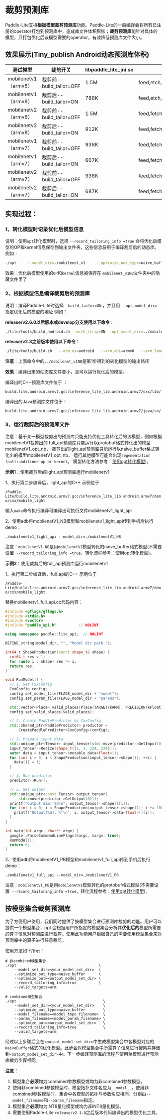 
# 裁剪预测库

Paddle-Lite支持**根据模型裁剪预测库**功能。Paddle-Lite的一般编译会将所有已注册的operator打包到预测库中，造成库文件体积膨胀；**裁剪预测库**能针对具体的模型，只打包优化后该模型需要的operator，有效降低预测库文件大小。

## 效果展示(Tiny_publish Android动态预测库体积)

| 测试模型 | 裁剪开关  | **libpaddle_lite_jni.so** |转化后模型中的OP|
| ------------------ | ---------------------------- | -------- |------------------|
| mobilenetv1（armv8） | 裁剪前--build_tailor=OFF | 1.5M                | feed,etch,conv2d,depthwise_conv2d,fc,fpool2d,softmax     |
| mobilenetv1（armv8） | 裁剪后--build_tailor=ON  |  788K              |feed,etch,conv2d,depthwise_conv2d,fc,fpool2d,softmax|
| mobilenetv2（armv8） | 裁剪前--build_tailor=OFF  | 1.5M                | feed,fetch,conv2d,depthwise_conv2d,elementwise_add,fc,pool2d,relu6,softmax |
| mobilenetv2（armv8） | 裁剪后--build_tailor=ON  |  912K          |feed,fetch,conv2d,depthwise_conv2d,elementwise_add,fc,pool2d,relu6,softmax|
| mobilenetv1（armv7） | 裁剪前--build_tailor=OFF    | 938K     |feed,fetch,concat,conv2d,dropout,fc,pool2d,softmax|
| mobilenetv1（armv7） | 裁剪后--build_tailor=ON  | 607K   |feed,fetch,concat,conv2d,dropout,fc,pool2d,softmax|
| mobilenetv2（armv7） | 裁剪前--build_tailor=OFF     | 938K | feed,fetch,conv2d,depthwise_conv2d,elementwise_add,fc,pool2d,relu6,softmax |
| mobilenetv2（armv7） | 裁剪后--build_tailor=ON  |687K          |feed,fetch,conv2d,depthwise_conv2d,elementwise_add,fc,pool2d,relu6,softmax|




## 实现过程：


### 1、转化模型时记录优化后模型信息

说明：使用`opt`转化模型时，选择 `--record_tailoring_info =true`  会将优化后模型的OP和kernel信息保存到输出文件夹，这些信息将用于编译裁剪后的动态库。
例如：

```bash
./opt     --model_dir=./mobilenet_v1     --optimize_out_type=naive_buffer     --optimize_out=mobilenet_v1NB     --record_tailoring_info =true     --valid_targets=arm
```
效果：优化后模型使用的`OP`和`kernel`信息被保存在 `mobilenet_v1NB`文件夹中的隐藏文件里了

### 2、根据模型信息编译裁剪后的预测库

说明：编译Paddle-Lite时选择`--build_tailor=ON` ，并且用   `–-opt_model_dir=`   指定优化后的模型的地址
例如：

**release/v2.6.0以后版本或develop分支使用以下命令**：

```bash
./lite/tools/build_android.sh --with_strip=ON --opt_model_dir=../mobilenet_v1NB
```

**release/v2.3之前版本使用以下命令**：

```bash
./lite/tools/build.sh   --arm_os=android   --arm_abi=armv8   --arm_lang=gcc   --android_stl=c++_static   --build_extra=ON --build_tailor=ON --opt_model_dir=../mobilenet_v1NB tiny_publish
```
**注意**：上面命令中的`../mobilenet_v1NB`是第1步得到的转化模型的输出路径

**效果**：编译出来的动态库文件变小，且可以运行优化后的模型。

编译出的C++预测库文件位于  ：

`build.lite.android.armv7.gcc/inference_lite_lib.android.armv7/cxx/lib/`

编译出的Java预测库文件位于：

`build.lite.android.armv7.gcc/inference_lite_lib.android.armv7/java/so/`

### 3、运行裁剪后的预测库文件

注意：基于某一模型裁剪出的预测库只能支持优化工具转化后的该模型，例如根据mobilenetV1裁剪出的 full_api预测库只能运行以protobuf格式转化出的模型mobilenetV1_opt_nb， 裁剪出的light_api预测库只能运行以naive_buffer格式转化出的模型mobilenetV1_opt_nb， 运行其他模型可能会出现`segementation fault:undifined op or kernel`。  模型转化方法参考：[使用opt转化模型](../user_guides/model_optimize_tool))。



**示例1**：使用裁剪后的light_api预测库运行mobilenetv1

1、执行第二步编译后，light_api的C++ 示例位于

`/Paddle-Lite/build.lite.android.armv7.gcc/inference_lite_lib.android.armv7/demo/cxx/mobile_light`

输入`make`命令执行编译可编译出可执行文件mobilenetv1_light_api

2、使用adb将mobilenetV1_NB模型和mobilenetv1_light_api传到手机后执行demo：

`./mobilenetv1_light_api --model_dir=./mobilenetV1_NB`

注意：`mobilenetV1_NB`是用`mobilenetV1`模型转化的naive_buffer格式模型(不需要设置` --record_tailoring_info =true`，转化流程参考：[使用opt转化模型](../user_guides/model_optimize_tool))。



**示例2**：使用裁剪后的full_api预测库运行mobilenetv1

1、执行第二步编译后，full_api的C++ 示例位于

`/Paddle-Lite/build.lite.android.armv7.gcc/inference_lite_lib.android.armv7/demo/cxx/mobile_light`

替换mobilenetv1_full_api.cc代码内容：

```C++
#include <gflags/gflags.h>
#include <stdio.h>
#include <vector>
#include "paddle_api.h"          // NOLINT

using namespace paddle::lite_api;  // NOLINT

DEFINE_string(model_dir, "", "Model dir path.");

int64_t ShapeProduction(const shape_t& shape) {
  int64_t res = 1;
  for (auto i : shape) res *= i;
  return res;
}

void RunModel() {
  // 1. Set CxxConfig
  CxxConfig config;
  config.set_model_file(FLAGS_model_dir + "model");
  config.set_param_file(FLAGS_model_dir + "params");

  std::vector<Place> valid_places{Place{TARGET(kARM), PRECISION(kFloat)}};
  config.set_valid_places(valid_places);

  // 2. Create PaddlePredictor by CxxConfig
  std::shared_ptr<PaddlePredictor> predictor =
      CreatePaddlePredictor<CxxConfig>(config);

  // 3. Prepare input data
  std::unique_ptr<Tensor> input_tensor(std::move(predictor->GetInput(0)));
  input_tensor->Resize(shape_t({1, 3, 224, 224}));
  auto* data = input_tensor->mutable_data<float>();
  for (int i = 0; i < ShapeProduction(input_tensor->shape()); ++i) {
    data[i] = 1;
  }

  // 4. Run predictor
  predictor->Run();

  // 5. Get output
  std::unique_ptr<const Tensor> output_tensor(
      std::move(predictor->GetOutput(0)));
  printf("Output dim: %d\n", output_tensor->shape()[1]);
  for (int i = 0; i < ShapeProduction(output_tensor->shape()); i += 100) {
    printf("Output[%d]: %f\n", i, output_tensor->data<float>()[i]);
  }
}

int main(int argc, char** argv) {
  google::ParseCommandLineFlags(&argc, &argv, true);
  RunModel();
  return 0;
}

```

2、使用adb将mobilenetV1_PB模型和mobilenetv1_full_api传到手机后执行demo：

`./mobilenetv1_full_api --model_dir=./mobilenetV1_PB`

注意：`mobilenetV1_PB`是用`mobilenetV1`模型转化的protobuf格式模型(不需要设置` --record_tailoring_info =true`，转化流程参考：[使用opt转化模型](../user_guides/model_optimize_tool))。

## 按模型集合裁剪预测库

为了方便用户使用，我们同时提供了按模型集合进行预测库裁剪的功能。用户可以提供一个模型集合，opt 会根据用户所指定的模型集合分析其**优化后的**模型所需要的算子信息对预测库进行裁剪。使用此功能用户根据自己的需要使用模型集合来对预测库中的算子进行任意裁剪。

使用方法如下所示：

```shell
# 非combined模型集合
./opt                                     \
    --model_set_dir=<your_model_set_dir>  \
    --optimize_out_type=naive_buffer      \
    --optimize_out=<output_model_set_dir> \
    --record_tailoring_info=true          \
    --valid_targets=arm
   
# combined模型集合
./opt                                       \
    --model_set_dir=<your_model_set_dir>    \
    --optimize_out_type=naive_buffer        \
    --model_filename=<model_topo_filename>  \
    --param_filename=<model_param_filename> \
    --optimize_out=<output_model_set_dir>   \
    --record_tailoring_info=true            \
    --valid_targets=arm
```

经过以上步骤后会在`<output_model_set_dir>`中生成模型集合中各模型对应的`NaiveBuffer`格式的优化模型。此步会对模型集合中所需算子信息进行搜集并存储到`<output_model_set_dir>`中。下一步编译预测库的流程与使用单模型进行预测库裁剪步骤相同。

**注意：**

1. 模型集合**必须**均为combined参数模型或均为非combined参数模型。
2. 使用非combined参数模型时，模型拓扑文件名应为`__model__`，使用非combined参数模型时，集合中各模型的拓扑与参数名应相同，分别由`--model_filename`和`--param_filename`指定。
3. 模型集合**必须**均为INT8量化模型或均为非INT8量化模型。
4. 需要使用Paddle-Lite  `release/v2.1.0`之后版本代码编译出的模型优化工具。
